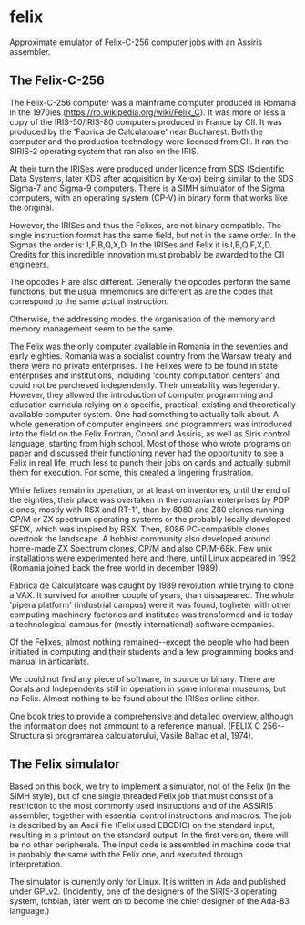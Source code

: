 # felix
Approximate emulator of Felix-C-256 computer jobs with an Assiris assembler.

## The Felix-C-256

The Felix-C-256 computer was a mainframe computer produced in Romania in the 1970ies (https://ro.wikipedia.org/wiki/Felix_C).
It was more or less a copy of the IRIS-50/IRIS-80 computers produced in France by CII. It was produced by the 'Fabrica
de Calculatoare' near Bucharest. Both the computer and the production technology were licenced from CII.
It ran the SIRIS-2 operating system that ran also on the IRIS.

At their turn the IRISes were produced under licence from SDS (Scientific Data Systems, later XDS after acquisition by Xerox)
being similar to the SDS Sigma-7 and Sigma-9 computers. There is a SIMH simulator of the Sigma computers, with an operating
system (CP-V) in binary form that works like the original.

However, the IRISes and thus the Felixes, are not binary compatible. The single instruction format has
the same field, but not in the same order. In the Sigmas the order is: I,F,B,Q,X,D. In the IRISes and Felix
it is I,B,Q,F,X,D. Credits for this incredible innovation must probably be awarded to the CII engineers.

The opcodes F are also different. Generally the opcodes perform the same functions, but the usual mnemonics
are different as are the codes that correspond to the same actual instruction.

Otherwise, the addressing modes, the organisation of the memory and memory management seem to be the same.

The Felix was the only computer available in Romania in the seventies and early eighties. Romania was a socialist
country from the Warsaw treaty and there were no private enterprises. The Felixes were to be found in state enterprises and
institutions, including 'county computation centers' and could not be purchesed independently. Their unreability
was legendary. However, they allowed the introduction of computer programming and education curricula relying
on a specific, practical, existing and theoretically available computer system. One had something to actually talk
about. A whole generation of computer engineers and programmers was introduced into the field on the Felix Fortran,
Cobol and Assiris, as well as Siris control language, starting from high school. Most of those who wrote programs on paper and discussed
their functioning never had the opportunity to see a Felix in real life, much less to punch their jobs on cards
and actually submit them for execution. For some, this created a lingering frustration.

While felixes remain in operation, or at least on inventories, until the end of the eighties, their place
was overtaken in the romanian enterprises by PDP clones, mostly with RSX and RT-11, than by 8080 and Z80 clones running CP/M or ZX spectrum
operating systems or the probably locally developed SFDX, which was inspired by RSX. Then, 8086 PC-compatible clones
overtook the landscape. A hobbist community also developed around home-made ZX Spectrum clones, CP/M and also CP/M-68k. Few
unix installations were experimented here and there, until Linux appeared in 1992 (Romania joined back the free world in december 1989).

Fabrica de Calculatoare was caught by 1989 revolution while trying to clone a VAX. It survived for another couple
of years, than dissapeared. The whole 'pipera platform' (industrial campus) were it was found, togheter with
other computing machinery factories and institutes was transformed and is today a technological campus for
(mostly international) software companies.

Of the Felixes, almost nothing remained--except the people who had been initiated in computing and their
students and a few programming books and manual in anticariats.

We could not find any piece of software, in source or binary. There are Corals and Independents still
in operation in some informal museums, but no Felix. Almost nothing to be found about the IRISes online
either.

One book tries to provide a comprehensive and detailed overview, although
the information does not ammount to a reference manual.
(FELIX C 256--Structura si programarea calculatorului, Vasile Baltac et al, 1974).

## The Felix simulator

Based on this book, we try to implement a simulator, not of the Felix (in the SIMH style), but
of one single threaded Felix job that must consist of a restriction to the most commonly used instructions and of the ASSIRIS assembler, 
together with essential control instructions and macros. The job
is described by an Ascii file (Felix used EBCDIC) on the standard input, resulting in a printout
on the standard output. In the first version, there will be no other peripherals.
The input code is assembled in machine code that is probably the same with the Felix one,
and executed through interpretation.

The simulator is currently only for Linux. It is written in Ada and published under GPLv2.
(Incidently, one of the designers of the SIRIS-3 operating system, Ichbiah, later went
on to become the chief designer of the Ada-83 language.)



